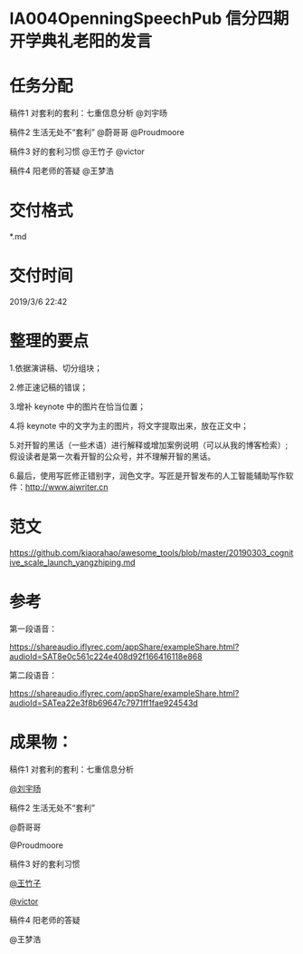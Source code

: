 # IA004OpenningSpeechPub 信分四期开学典礼老阳的发言

# 任务分配

稿件1 对套利的套利：七重信息分析	@刘宇旸

稿件2 生活无处不“套利”			@蔚哥哥 @Proudmoore

稿件3 好的套利习惯				@王竹子 @victor

稿件4 阳老师的答疑				@王梦浩



# 交付格式

*.md

# 交付时间

2019/3/6 22:42



# 整理的要点

1.依据演讲稿、切分组块；

2.修正速记稿的错误；

3.增补 keynote 中的图片在恰当位置；

4.将 keynote 中的文字为主的图片，将文字提取出来，放在正文中；

5.对开智的黑话（一些术语）进行解释或增加案例说明（可以从我的博客检索）;假设读者是第一次看开智的公众号，并不理解开智的黑话。

6.最后，使用写匠修正错别字，润色文字。写匠是开智发布的人工智能辅助写作软件：http://www.aiwriter.cn



# 范文

https://github.com/kiaorahao/awesome_tools/blob/master/20190303_cognitive_scale_launch_yangzhiping.md



# 参考

第一段语音：

https://shareaudio.iflyrec.com/appShare/exampleShare.html?audioId=SAT8e0c561c224e408d92f166416118e868

第二段语音：

https://shareaudio.iflyrec.com/appShare/exampleShare.html?audioId=SATea22e3f8b69647c7971ff1fae924543d


# 成果物：

稿件1 对套利的套利：七重信息分析	

[@刘宇旸](https://github.com/happylyy/IA004OpenningSpeechPub/blob/master/%E8%AE%B2%E7%A8%BF1_%E5%AF%B9%E5%A5%97%E5%88%A9%E7%9A%84%E5%A5%97%E5%88%A9%EF%BC%9A%E4%B8%83%E9%87%8D%E4%BF%A1%E6%81%AF%E5%88%86%E6%9E%90.md)

稿件2 生活无处不“套利”		

@蔚哥哥 

@Proudmoore

稿件3 好的套利习惯				

[@王竹子](https://github.com/happylyy/IA004OpenningSpeechPub/blob/master/%E7%AD%94%E7%96%91%E8%AE%B2%E7%A8%BF-%E5%A5%BD%E7%9A%84%E5%A5%97%E5%88%A9%E4%B9%A0%E6%83%AF.md)

[@victor](https://github.com/happylyy/IA004OpenningSpeechPub/blob/master/%E5%A5%BD%E7%9A%84%E5%A5%97%E5%88%A9%E4%B9%A0%E6%83%AF.md)

稿件4 阳老师的答疑				

@王梦浩
